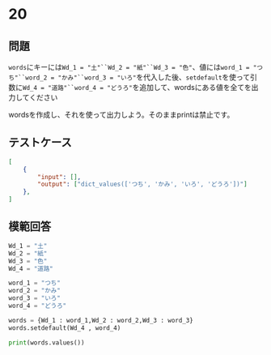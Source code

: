 # 20
## 問題

`words`にキーには`Wd_1 = "土"``Wd_2 = "紙"``Wd_3 = "色"`、値には`word_1 = "つち"``word_2 = "かみ"``word_3 = "いろ"`を代入した後、`setdefault`を使って引数に`Wd_4 = "道路"``word_4 = "どうろ"`を追加して、wordsにある値を全てを出力してください

wordsを作成し、それを使って出力しよう。そのままprintは禁止です。
## テストケース

```json
[
	{
		"input": [],
		"output": ["dict_values(['つち', 'かみ', 'いろ', 'どうろ'])"]
  	},
]
```

## 模範回答
```python
Wd_1 = "土"
Wd_2 = "紙"
Wd_3 = "色"
Wd_4 = "道路"

word_1 = "つち"
word_2 = "かみ"
word_3 = "いろ"
word_4 = "どうろ"

words = {Wd_1 : word_1,Wd_2 : word_2,Wd_3 : word_3}
words.setdefault(Wd_4 , word_4)

print(words.values())
```
